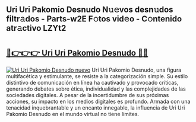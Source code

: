 ## Uri Uri Pakomio Desnudo N𝚞𝚎vos desn𝚞dos filtr𝚊dos - Parts-w2E F𝚘tos vid𝚎o - C𝚘ntenido atr𝚊ctivo LZYt2

# <h2><a href="http://mb4wy13.tromn.icu/?c=Uri+Uri+Pakomio+Desnudo">🔗👉👉👉 Uri Uri Pakomio Desnudo 🔗🔗</a></h2>

[![Uri Uri Pakomio Desnudo nuevo](https://i.imgur.com/pEAQMta.gif)](http://mb4wy13.tromn.icu/?c=Uri+Uri+Pakomio+Desnudo)
Uri Uri Pakomio Desnudo, una figura multifacética y estimulante, se resiste a la categorización simple. Su estilo distintivo de comunicación en línea ha cautivado y provocado críticas, generando debates sobre ética, individualidad y las complejidades de las sociedades digitales. A pesar de la incertidumbre de sus próximas acciones, su impacto en los medios digitales es profundo. Armada con una tenacidad inquebrantable y un encanto innegable, la influencia de Uri Uri Pakomio Desnudo en el mundo virtual no tiene límites.
